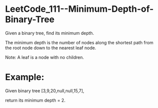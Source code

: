 # LeetCode_111--Minimum-Depth-of-Binary-Tree

Given a binary tree, find its minimum depth.

The minimum depth is the number of nodes along the shortest path from the root node down to the nearest leaf node.

Note: A leaf is a node with no children.

# Example:

Given binary tree [3,9,20,null,null,15,7],

return its minimum depth = 2.

